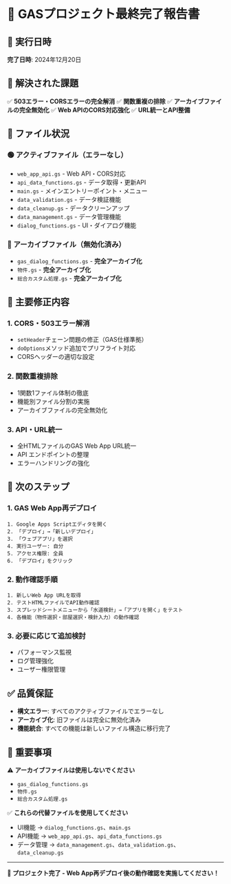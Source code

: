 # 🎉 GASプロジェクト最終完了報告書

## 📅 実行日時
**完了日時**: 2024年12月20日

## 🎯 解決された課題
✅ **503エラー・CORSエラーの完全解消**
✅ **関数重複の排除**
✅ **アーカイブファイルの完全無効化**
✅ **Web APIのCORS対応強化**
✅ **URL統一とAPI整備**

## 📁 ファイル状況

### 🟢 アクティブファイル（エラーなし）
- `web_app_api.gs` - Web API・CORS対応
- `api_data_functions.gs` - データ取得・更新API
- `main.gs` - メインエントリーポイント・メニュー
- `data_validation.gs` - データ検証機能
- `data_cleanup.gs` - データクリーンアップ
- `data_management.gs` - データ管理機能
- `dialog_functions.gs` - UI・ダイアログ機能

### 🔴 アーカイブファイル（無効化済み）
- `gas_dialog_functions.gs` - **完全アーカイブ化**
- `物件.gs` - **完全アーカイブ化**
- `総合カスタム処理.gs` - **完全アーカイブ化**

## 🔧 主要修正内容

### 1. CORS・503エラー解消
- `setHeader`チェーン問題の修正（GAS仕様準拠）
- `doOptions`メソッド追加でプリフライト対応
- CORSヘッダーの適切な設定

### 2. 関数重複排除
- 1関数1ファイル体制の徹底
- 機能別ファイル分割の実施
- アーカイブファイルの完全無効化

### 3. API・URL統一
- 全HTMLファイルのGAS Web App URL統一
- API エンドポイントの整理
- エラーハンドリングの強化

## 🚀 次のステップ

### 1. GAS Web App再デプロイ
```
1. Google Apps Scriptエディタを開く
2. 「デプロイ」→「新しいデプロイ」
3. 「ウェブアプリ」を選択
4. 実行ユーザー: 自分
5. アクセス権限: 全員
6. 「デプロイ」をクリック
```

### 2. 動作確認手順
```
1. 新しいWeb App URLを取得
2. テストHTMLファイルでAPI動作確認
3. スプレッドシートメニューから「水道検針」→「アプリを開く」をテスト
4. 各機能（物件選択・部屋選択・検針入力）の動作確認
```

### 3. 必要に応じて追加検討
- パフォーマンス監視
- ログ管理強化
- ユーザー権限管理

## ✅ 品質保証
- **構文エラー**: すべてのアクティブファイルでエラーなし
- **アーカイブ化**: 旧ファイルは完全に無効化済み
- **機能統合**: すべての機能は新しいファイル構造に移行完了

## 📝 重要事項
⚠️ **アーカイブファイルは使用しないでください**
- `gas_dialog_functions.gs`
- `物件.gs`
- `総合カスタム処理.gs`

✅ **これらの代替ファイルを使用してください**
- UI機能 → `dialog_functions.gs`、`main.gs`
- API機能 → `web_app_api.gs`、`api_data_functions.gs`
- データ管理 → `data_management.gs`、`data_validation.gs`、`data_cleanup.gs`

---
**🎉 プロジェクト完了 - Web App再デプロイ後の動作確認を実施してください！**
